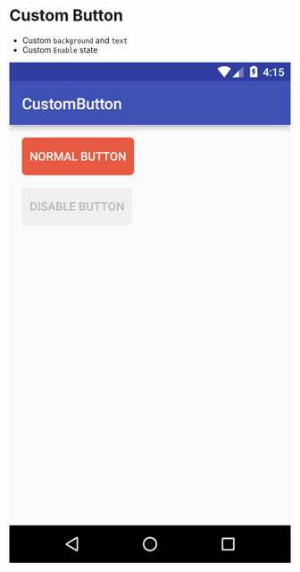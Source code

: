 # Custom Button
- Custom `background` and `text`
- Custom `Enable` state

![Custom Button](https://github.com/luongvo/AndroidCustomUI/blob/master/CustomButton/screenshots/device-2016-05-18-151559.png)
